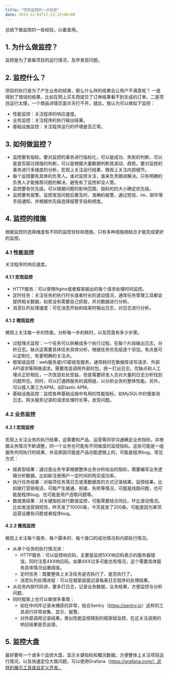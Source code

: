 ```yaml
---
title: "项目监控的一点总结"
date: 2019-12-01T17:13:12+08:00
---
```


总结下做监控的一些经验，以备查用。

## 1. 为什么做监控？

监控是为了查看项目的运行情况，及早发现问题。

## 2. 监控什么？

项目的执行是为了产生业务的结果，那么什么样的结果会让用户不满意呢？
一是得到了错误的结果，比如在网上买东西提交了订单结果看不到生成的订单。二是项目运行太慢，一个商品详情页面半天打不开。就此，我认为可以做如下监控：

- 性能监控：关注程序的响应速度。
- 业务监控：关注程序的执行输出结果。
- 基础设施监控：关注程序运行的环境是否正常。

## 3. 如何做监控？

- 监控要有指标。要对监控的事务进行指标化，可以是成功、失败的判断，可以是是否超过阈值的判断，可以是根据大量数据判断其波动、趋势。要对监控的事务进行多维度的分析，宏观上关注运行结果，微观上关注内部细节。
- 每个监控要有具体的负责人。谁对监控关注，谁来负责跟进解决。只有明确的负责人才能推荐问题的解决，避免有了监控却没人管。
- 监控要有优先级。可以根据问题的影响范围，指标的的大小确定优先级。
- 监控要有报警。监控发现问题后要及时、准确的报警，通过短信、im、邮件等手段通知，并根据优先级选择报警手段和频度。


## 4. 监控的措施
根据监控的选择维度有不同的监控目标和措施，只有多种措施相结合才能完成更好的监控。

### 4.1 性能监控
关注程序的响应速度。

#### 4.1.1 宏观监控

- HTTP服务：可以使用Nginx或者框架输出的每个请求处理时间监控。
- 定时任务：关注任务的执行时长或者时长的波动情况，通常任务管理工具都会提供相关数据，如若没有需要自己抓取，并对数据进行分析。
- 消息队列处理速度：可在消息开始和结束时输出日志，对日志进行分析。

#### 4.1.2 微观监控
微观上关注每一步的性能，分析每一步的耗时，以及究竟有多少步骤。

- 过程埋点监控：一个任务可以拆解成多个执行过程，在每个片段输出日志，分析日志。缺点这需要具体任务具体分析，根据任务优先级逐个添加。有点是可以定制化、有更明确的关注点。
- 框架级监控：web服务是I/O密级型服务，通常耗时在数据库读写请求、外部API请求等网络请求。需要改造调用外部的包，统一打出日志。优缺点和人工埋点正好相反，一次改造处处受益，但是需要研发人员对大量的日志分析找到问题所在。同时，可以打通跨服务的调用链，以分析业务的整体性能。另外，可以接入第三方APM，如Elastic APM。
- 基础设施监控：监控各种基础设施中有用的性能指标，如MySQL中的慢查询日志、网关服务记录的请求处理时长等，发现问题。


### 4.2 业务监控

#### 4.2.1 宏观监控
宏观上关注业务的执行结果，这需要和产品、运营等同学沟通确定业务指标，并根据业务情况不断调整，同一个业务也可能有不同维度的监控指标。这些可能是一组服务共同执行的结果，并且原因可能是产品功能逻辑上的，可能是程序bug。常见方式：

- 报表型结果：通过是业务专家根据整体业务分析给出的指标，需要编写业务逻辑分析数据。比如新注册用户一定时间的购买成功率。
- 执行任务结果：对每项任务落日志或落数据库的方式记录结果，监控结果。比如拨打营销电话，可能产生接通、拒接、失败等情况，可能是线路问题，也可能是程序bug，也可能是用户选取问题等。
- 数值类结果：对关键指标进行数值监控，可能需要结合同比、环比波动情况。比如发送营销短信，昨天发了10000条，今天就发了200条，可能是因为某项运营设置有问题或者程序bug。


#### 4.2.2 微观监控
微观上关注每个服务、每个脚本的、每个接口的成功情况和内部执行情况。

- 从单个任务的执行情况讲：
    - HTTP服务：可以监控响应码，主要是监控5XX响应码表示的服务器错误。同时注意4XX响应码，如果4XX过多可能也有情况，这个需要具体服务具体情况设置阈值。
    - 定时任务：既要整体上关注任务是否执行了、是否执行了。
    - 消息队列处理进程：可以在框架层面记录每条日志程序的处理结果。
- 从任务内部代码讲，要多打日志，记录业务数据，业务结果，方便监控与分析问题。
- 同时框架上也可以做很多事情：
    - 如在中间件记录未捕获的异常，结合Sentry（<https://sentry.io>）这样的工具进行异常收集、显示、报警。
    - 对外部调用记录结果，类似性能监控降到的框架级监控，在这关注调用的响应结果是否出错。

## 5. 监控大盘
最好要有一个或多个监控大盘，显示关键指标和概况数据。方便整体上关注项目运行情况，以及快速定位大致问题。可以使用Grafana（https://grafana.com/）这样的展示工具或自定义开发。



